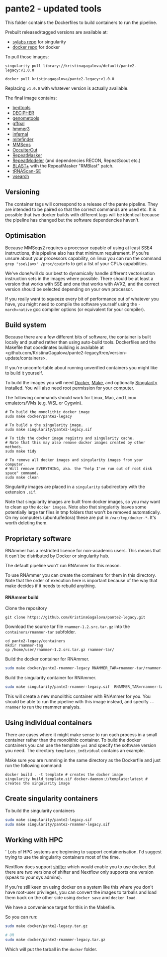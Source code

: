 # pante2 - updated tools

This folder contains the Dockerfiles to build containers to run the pipeline.

Prebuilt released/tagged versions are available at:

* [sylabs repo](https://cloud.sylabs.io/library/kristinagagalova/default/pante2-legacy) for singularity
* [docker repo](https://hub.docker.com/r/kristinagagalova/pante2-legacy/tags) for docker

To pull those images:

```
singularity pull library://kristinagagalova/default/pante2-legacy:v1.0.0

```

```
docker pull kristinagagalova/pante2-legacy:v1.0.0

```

Replacing `v1.0.0` with whatever version is actually available.


The final image contains:

- [bedtools](https://bedtools.readthedocs.io)
- [DECIPHER](http://www2.decipher.codes/)
- [genometools](http://genometools.org/)
- [gffpal](https://github.com/darcyabjones/gffpal)
- [hmmer3](http://hmmer.org/)
- [infernal](http://eddylab.org/infernal/)
- [mitefinder](https://github.com/screamer/miteFinder)
- [MMSeqs](https://github.com/soedinglab/MMseqs2)
- [OcculterCut](https://sourceforge.net/projects/occultercut/)
- [RepeatMasker](http://www.repeatmasker.org/RMDownload.html)
- [RepeatModeler](http://www.repeatmasker.org/RepeatModeler/) (and dependencies RECON, RepeatScout etc.)
- [BLAST+](https://blast.ncbi.nlm.nih.gov/Blast.cgi?CMD=Web&PAGE_TYPE=BlastDocs&DOC_TYPE=Download) with the RepeatMasker "RMBlast" patch.
- [tRNAScan-SE](http://lowelab.ucsc.edu/tRNAscan-SE/)
- [vsearch](https://github.com/torognes/vsearch)


## Versioning

The container tags will correspond to a release of the pante pipeline.
They are intended to be paired so that the correct commands are used etc.
It is possible that two docker builds with different tags will be identical because the pipeline has changed but the software dependencies haven't.

## Optimisation

Because MMSeqs2 requires a processor capable of using at least SSE4 instructions, this pipeline also has that minimum requirement.
If you're unsure about your processors capability, on linux you can run the command `grep "sse\|avx" /proc/cpuinfo` to get a list of your CPUs capabilities.

We've done/will do our best to dynamically handle different vectorisation instruction sets in the images where possible.
There should be at least a version that works with SSE and one that works with AVX2, and the correct version should be selected depending on your own processor.

If you really want to squeeze every bit of performance out of whatever you have, you might need to compile the software yourself using the `-march=native` gcc compiler options (or equivalent for your compiler).


## Build system

Because there are a few different bits of software, the container is built locally and pushed rather than using auto-build tools.
Dockerfiles and the Makefile that coordinates building is available at <github.com/KristinaGagalova/pante2-legacy/tree/version-update/containers>.

If you're uncomfortable about running unverified containers you might like to build it yourself.

To build the images you will need [Docker](https://docs.docker.com/install/), [Make](https://www.gnu.org/software/make/), and optionally [Singularity](https://sylabs.io/guides/latest/user-guide/) installed.
You will also need root permission for your computer.

The following commands should work for Linux, Mac, and Linux emulators/VMs (e.g. WSL or Cygwin).

```
# To build the monolithic docker image
sudo make docker/pante2-legacy

# To build a the singularity image.
sudo make singularity/pante2-legacy.sif

# To tidy the docker image registry and singularity cache.
# Note that this may also remove docker images created by other methods.
sudo make tidy

# To remove all docker images and singularity images from your computer.
# Will remove EVERYTHING, aka. the "help I've run out of root disk space" command.
sudo make clean
```

Singularity images are placed in a `singularity` subdirectory with the extension `.sif`.

Note that singularity images are built from docker images, so you may want to clean up the `docker images`.
Note also that singularity leaves some potentially large tar files in tmp folders that won't be removed automatically.
On my computers (ubuntu/fedora) these are put in `/var/tmp/docker-*`.
It's worth deleting them.


## Proprietary software

RNAmmer has a restricted licence for non-academic users.
This means that it can't be distributed by Docker or singularity hub.

The default pipeline won't run RNAmmer for this reason.

To use RNAmmer you can create the containers for them in this directory.
Note that the order of execution here is important because of the way that make
decides if it needs to rebuild anything.


#### RNAmmer build

Clone the repository
```
git clone https://github.com/KristinaGagalova/pante2-legacy.git
```

Download the source tar file `rnammer-1.2.src.tar.gz` into the `containers/rnammer-tar` subfolder.
```
cd pante2-legacy/containers
mkdir rnammer-tag
cp /home/user/rnammer-1.2.src.tar.gz rnammer-tar/
```

Build the docker container for RNAmmer.
```bash
sudo make docker/pante2-rnammer-legacy RNAMMER_TAR=rnammer-tar/rnammer-1.2.Unix.tar.gz
```

Build the singularity container for RNAmmer.
```bash
sudo make singularity/pante2-rnammer-legacy.sif  RNAMMER_TAR=rnammer-tar/rnammer-1.2.Unix.tar.gz
```

This will create a new monolithic container with RNAmmer for you.
You should be able to run the pipeline with this image instead, and specify `--rnammer` to run the rnammer analysis.

## Using individual containers

There are cases where it might make sense to run each process in a small container rather than the monolithic container.
To build the docker containers you can use the template ```yml``` and specify the software version you need. The directory ```templates_individual``` contains an example.  

Make sure you are runnning in the same directory as the Dockerfile and just run the following command:
```
docker build . -t template # creates the docker image
singularity build template.sif docker-daemon://template:latest # creates the singularity image
```

## Create singularity containers
To build the singularity containers

```bash
sudo make singularity/pante2-legacy.sif
sudo make singularity/pante2-rnammer-legacy.sif
```


## Working with HPC
'
Lots of HPC systems are beginning to support containerisation.
I'd suggest trying to use the singularity containers most of the time.

Nextflow does support [shifter](https://docs.nersc.gov/programming/shifter/overview/) which would enable you to use docker.
But there are two versions of shifter and Nextflow only supports one version (speak to your sys admins).

If you're still keen on using docker on a system like this where you don't have root-user privileges,
you can convert the images to tarballs and load them back on the other side using `docker save` and `docker load`.

We have a convenience target for this in the Makefile.

So you can run:

```bash
sudo make docker/pante2-legacy.tar.gz

# OR
sudo make docker/pante2-rnammer-legacy.tar.gz
```

Which will put the tarball in the `docker` folder.

